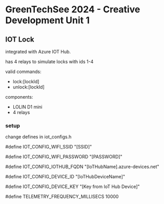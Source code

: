 # GreenTechSee 2024 - Creative Development Unit 1

## IOT Lock
integrated with Azure IOT Hub. 

has 4 relays to simulate locks with ids 1-4

valid commands:
<ul>
	<li>lock:[lockId]</li>
	<li>unlock:[lockId]</li>
</ul>

components:
<ul>
	<li>LOLIN D1 mini</li>
	<li>4 relays</li>
</ul>

### setup
change defines in iot_configs.h

#define IOT_CONFIG_WIFI_SSID "[SSID]"

#define IOT_CONFIG_WIFI_PASSWORD "[PASSWORD]"

#define IOT_CONFIG_IOTHUB_FQDN "[IoTHubName].azure-devices.net"

#define IOT_CONFIG_DEVICE_ID "[IoTHubDeviceName]"

#define IOT_CONFIG_DEVICE_KEY "[Key from IoT Hub Device]"

#define TELEMETRY_FREQUENCY_MILLISECS 10000
